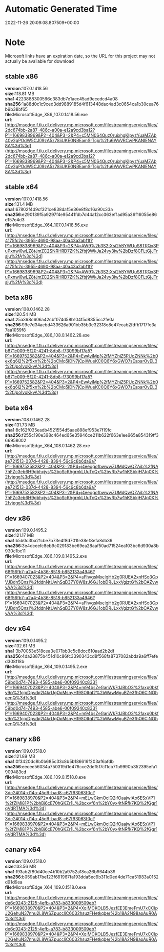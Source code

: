 # Automatic Generated Time
2022-11-26 20:09:08.807509+00:00

# Note
Microsoft links have an expiration date, so the URL for this project may not actually be available for download

## stable x86
**version**:107.0.1418.56  
**size**:118.81 MB  
**sha1**:4223888300566c383db7e1aec45ad9ecedcd4a08  
**sha256**:1a88d0c1c9ced3dd9889185d4f613448dac4ad3c0654ca1b30cea76b9b38bf65  
**file**:MicrosoftEdge_X86_107.0.1418.56.exe  
**url**:[http://msedge.f.tlu.dl.delivery.mp.microsoft.com/filestreamingservice/files/2dc674bb-2a87-486c-a00a-e12a9cd3ba12?P1=1669838969&P2=404&P3=2&P4=c5MN0S4Quz0rujxhgKIpyzYuaMZAb40v2gPOdW5CJ09zA5z78iiUKE0NBEamSrTcjx%2fu6WoVRCwPKANIENAY8A%3d%3d](http://msedge.f.tlu.dl.delivery.mp.microsoft.com/filestreamingservice/files/2dc674bb-2a87-486c-a00a-e12a9cd3ba12?P1=1669838969&P2=404&P3=2&P4=c5MN0S4Quz0rujxhgKIpyzYuaMZAb40v2gPOdW5CJ09zA5z78iiUKE0NBEamSrTcjx%2fu6WoVRCwPKANIENAY8A%3d%3d)  

## stable x64
**version**:107.0.1418.56  
**size**:131.4 MB  
**sha1**:67802f4d9cf321ce838daf5e36e8f8d16a90c33a  
**sha256**:e290139f5a9297f4e95441fdb7d44a12cc063ef1ad95a36f16055e86e157e4d3  
**file**:MicrosoftEdge_X64_107.0.1418.56.exe  
**url**:[http://msedge.f.tlu.dl.delivery.mp.microsoft.com/filestreamingservice/files/4175fc2c-3955-4690-98aa-40a43a2abf1f?P1=1669838969&P2=404&P3=2&P4=AW9%2b3S2tXsi2hBYWUuS8TRQx3PuPxnwi0wLZ8tJmZC2SNRHRD7ZK%2fbj9WkJa24vy3iw%2bDzf8CFLtGjJTrsju%2fA%3d%3d](http://msedge.f.tlu.dl.delivery.mp.microsoft.com/filestreamingservice/files/4175fc2c-3955-4690-98aa-40a43a2abf1f?P1=1669838969&P2=404&P3=2&P4=AW9%2b3S2tXsi2hBYWUuS8TRQx3PuPxnwi0wLZ8tJmZC2SNRHRD7ZK%2fbj9WkJa24vy3iw%2bDzf8CFLtGjJTrsju%2fA%3d%3d)  

## beta x86
**version**:108.0.1462.28  
**size**:120.54 MB  
**sha1**:25a368c606a42cbf074d58b104f5d8355cc2fe0a  
**sha256**:99e7d34aebd433626a901bb35b3e32318e8c47ecab2fdfb1717fe3a7aa1059f8  
**file**:MicrosoftEdge_X86_108.0.1462.28.exe  
**url**:[http://msedge.f.tlu.dl.delivery.mp.microsoft.com/filestreamingservice/files/b871c009-5f20-4241-8db8-f73099bf17a5?P1=1669752582&P2=404&P3=2&P4=EwAyiMp%2fMYZhjZ5PUoZNNk%2b0ex6q6l2%2f5xn%2b%2bCMq5IDN7jCplWueKC0Q6Y6xGWO7sEsparOvEL3%2fJpo1voKkyA%3d%3d](http://msedge.f.tlu.dl.delivery.mp.microsoft.com/filestreamingservice/files/b871c009-5f20-4241-8db8-f73099bf17a5?P1=1669752582&P2=404&P3=2&P4=EwAyiMp%2fMYZhjZ5PUoZNNk%2b0ex6q6l2%2f5xn%2b%2bCMq5IDN7jCplWueKC0Q6Y6xGWO7sEsparOvEL3%2fJpo1voKkyA%3d%3d)  

## beta x64
**version**:108.0.1462.28  
**size**:131.73 MB  
**sha1**:8c162f035eadb4521554d5aae898ef953e7f19fc  
**sha256**:f255c190e398c464ed65e35946ce211b622f663e1ee965a854319ff366958002  
**file**:MicrosoftEdge_X64_108.0.1462.28.exe  
**url**:[http://msedge.f.tlu.dl.delivery.mp.microsoft.com/filestreamingservice/files/ae721513-037d-4428-8394-56c9c8b6da9a?P1=1669752582&P2=404&P3=2&P4=j4eeogofbwwwZUMdQwQZAib%2fNA7hFZc3eb6H9gbhxjys%2boScKhgrnkLUuTcQx%2bvRb7w1hKSbkjH7Jq0X%2fvjegg%3d%3d](http://msedge.f.tlu.dl.delivery.mp.microsoft.com/filestreamingservice/files/ae721513-037d-4428-8394-56c9c8b6da9a?P1=1669752582&P2=404&P3=2&P4=j4eeogofbwwwZUMdQwQZAib%2fNA7hFZc3eb6H9gbhxjys%2boScKhgrnkLUuTcQx%2bvRb7w1hKSbkjH7Jq0X%2fvjegg%3d%3d)  

## dev x86
**version**:109.0.1495.2  
**size**:121.17 MB  
**sha1**:b5b0c3ba21cbe7b73e4f8d701fe38ef8efa8db36  
**sha256**:3e4dceefc8eb9c029183be69ea28aaf50ad71524ea103bc6d930a8b930c1bc11  
**file**:MicrosoftEdge_X86_109.0.1495.2.exe  
**url**:[http://msedge.f.tlu.dl.delivery.mp.microsoft.com/filestreamingservice/files/68f56fb7-a2a4-4b36-8518-b852133a4946?P1=1669407023&P2=404&P3=2&P4=aFhvgsMxeIgHb2g0RUEA2xnHSo3GpVJBdn5QnzI%2fddnNtUwhSqB37Y0W8zJ6GJ1obDRJLxxVgjztG%2bOAZvwvAA%3d%3d](http://msedge.f.tlu.dl.delivery.mp.microsoft.com/filestreamingservice/files/68f56fb7-a2a4-4b36-8518-b852133a4946?P1=1669407023&P2=404&P3=2&P4=aFhvgsMxeIgHb2g0RUEA2xnHSo3GpVJBdn5QnzI%2fddnNtUwhSqB37Y0W8zJ6GJ1obDRJLxxVgjztG%2bOAZvwvAA%3d%3d)  

## dev x64
**version**:109.0.1495.2  
**size**:132.61 MB  
**sha1**:3b70053e518cea3e071bb3c5c8dcc610aad2b2df  
**sha256**:4da28875b451d10c86fc3390343cd8f568fa8737082abda9a6ff7efed308f18b  
**file**:MicrosoftEdge_X64_109.0.1495.2.exe  
**url**:[http://msedge.f.tlu.dl.delivery.mp.microsoft.com/filestreamingservice/files/59bd0d74-7493-4585-abe6-00f09340c833?P1=1669407023&P2=404&P3=2&P4=m94bsZeGanWk7dJBbO3%2faxp0bkfv9p%2fgipDpvdq2l4krUgOoMsnyHf9SOItqI2%2bWawMguBZe3fhO6CiNOhaenQ%3d%3d](http://msedge.f.tlu.dl.delivery.mp.microsoft.com/filestreamingservice/files/59bd0d74-7493-4585-abe6-00f09340c833?P1=1669407023&P2=404&P3=2&P4=m94bsZeGanWk7dJBbO3%2faxp0bkfv9p%2fgipDpvdq2l4krUgOoMsnyHf9SOItqI2%2bWawMguBZe3fhO6CiNOhaenQ%3d%3d)  

## canary x86
**version**:109.0.1518.0  
**size**:121.89 MB  
**sha1**:0f3420dc8b0b685c33c8b5b186616f203af6afdb  
**sha256**:eecee56034a750319d1e479cce2def5f7c11cb71b9990b352395efa1909483cd  
**file**:MicrosoftEdge_X86_109.0.1518.0.exe  
**url**:[http://msedge.f.tlu.dl.delivery.mp.microsoft.com/filestreamingservice/files/3dc24014-d14a-45d6-bad8-c67f93063f0c?P1=1669838970&P2=404&P3=2&P4=mELwCkmOciQ2ifOaajwiAo6ESxVP1%2fZlMi81P%2bhBj6cE70hGKZr1L%2bcxvf6n%2bY0yx4tNRfk7KQ%2fGgr1qVdRTMA%3d%3d](http://msedge.f.tlu.dl.delivery.mp.microsoft.com/filestreamingservice/files/3dc24014-d14a-45d6-bad8-c67f93063f0c?P1=1669838970&P2=404&P3=2&P4=mELwCkmOciQ2ifOaajwiAo6ESxVP1%2fZlMi81P%2bhBj6cE70hGKZr1L%2bcxvf6n%2bY0yx4tNRfk7KQ%2fGgr1qVdRTMA%3d%3d)  

## canary x64
**version**:109.0.1518.0  
**size**:133.56 MB  
**sha1**:f93ab2f80d40ce4b10b2a9752a18ca26b9644b39  
**sha256**:b059ab17be123f691967fa193dda5ec9b311d0ed4de71ca51983a0152d91d9ea  
**file**:MicrosoftEdge_X64_109.0.1518.0.exe  
**url**:[http://msedge.f.tlu.dl.delivery.mp.microsoft.com/filestreamingservice/files/de6c9243-2125-4efb-a783-b833009509eb?P1=1669838970&P2=404&P3=2&P4=XqIMCKOLB5JezfEE3EmeFmU7xCClpJ2GehuN37nhu2L8WSZpuccIiC6032hsuzFHetkqber%2b18A2N98aoAuR0A%3d%3d](http://msedge.f.tlu.dl.delivery.mp.microsoft.com/filestreamingservice/files/de6c9243-2125-4efb-a783-b833009509eb?P1=1669838970&P2=404&P3=2&P4=XqIMCKOLB5JezfEE3EmeFmU7xCClpJ2GehuN37nhu2L8WSZpuccIiC6032hsuzFHetkqber%2b18A2N98aoAuR0A%3d%3d)  

